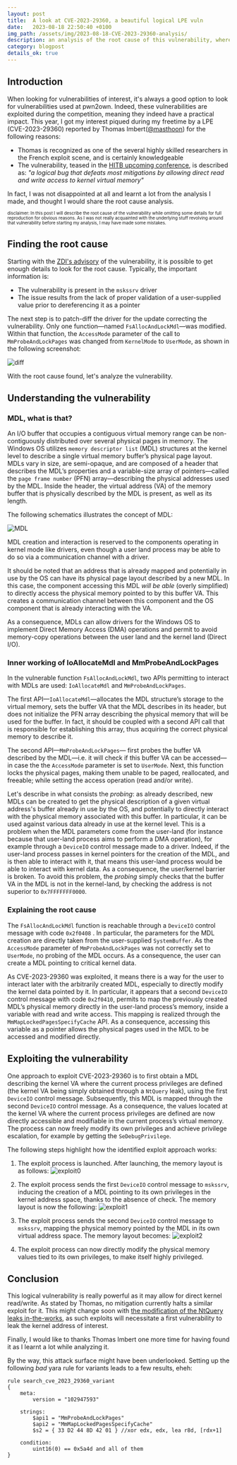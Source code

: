 ```yaml
---
layout: post
title:  A look at CVE-2023-29360, a beautiful logical LPE vuln
date:   2023-08-18 22:50:40 +0100
img_path: /assets/img/2023-08-18-CVE-2023-29360-analysis/
description: an analysis of the root cause of this vulnerability, where MDLs are in play  
category: blogpost
details_ok: true
---
```


## Introduction

When looking for vulnerabilities of interest, it's always a good option to look for vulnerabilities used at pwn2own. Indeed, these vulnerabilities are exploited during the competition, meaning they indeed have a practical impact. This year, I got my interest piqued during my freetime by a LPE (CVE-2023-29360) reported by Thomas Imbert([@masthoon](https://twitter.com/masthoon)) for the following reasons:
  
  - Thomas is recognized as one of the several highly skilled researchers in the French exploit scene, and is certainly knowledgeable
  - The vulnerability, teased in the [HITB upcoming conference](https://conference.hitb.org/hitbsecconf2023hkt/session/windows-kernel-security-a-deep-dive-into-two-exploits-demonstrated-at-pwn2own/), is described as: *"a logical bug that defeats most mitigations by allowing direct read and write access to kernel virtual memory"*

In fact, I was not disappointed at all and learnt a lot from the analysis I made, and thought I would share the root cause analysis.

<sup><sub>disclaimer: In this post I will describe the root cause of the vulnerability while omitting some details for full reproduction for obvious reasons. As I was not really acquainted with the underlying stuff revolving around that vulnerability before starting my analysis, I may have made some mistakes.</sub></sup>

## Finding the root cause

Starting with the [ZDI's advisory](https://www.zerodayinitiative.com/advisories/ZDI-23-885/) of the vulnerability, it is possible to get enough details to look for the root cause. Typically, the important information is:
  
  - The vulnerability is present in the ``mskssrv`` driver
  - The issue results from the lack of proper validation of a user-supplied value prior to dereferencing it as a pointer

The next step is to patch-diff the driver for the update correcting the vulnerability. Only one function—named ``FsAllocAndLockMdl``—was modified. Within that function, the ``AccessMode`` parameter of the call to ``MmProbeAndLockPages`` was changed from ``KernelMode`` to ``UserMode``, as shown in the following screenshot:

![diff](diff.png)

With the root cause found, let's analyze the vulnerability.

## Understanding the vulnerability

### MDL, what is that?

An I/O buffer that occupies a contiguous virtual memory range can be non-contiguously distributed over several physical pages in memory. The Windows OS utilizes ``memory descriptor list`` (MDL) structures at the kernel level to describe a single virtual memory buffer’s physical page layout. MDLs vary in size, are semi-opaque, and are composed of a header that describes the MDL’s properties and a variable-size array of pointers—called the ``page frame number`` (PFN) array—describing the physical addresses used by the MDL. Inside the header, the virtual address (VA) of the memory buffer that is physically described by the MDL is present, as well as its length.

The following schematics illustrates the concept of MDL:

![MDL](mdl.png)

MDL creation and interaction is reserved to the components operating in kernel mode like drivers, even though a user land process may be able to do so via a communication channel with a driver.

It should be noted that an address that is already mapped and potentially in use by the OS can have its physical page layout described by a new MDL. In this case, the component accessing this MDL *will be able* (overly simplified) to directly access the physical memory pointed to by this buffer VA. This creates a communication channel between this component and the OS component that is already interacting with the VA. 

As a consequence, MDLs can allow drivers for the Windows OS to implement Direct Memory Access (DMA) operations and permit to avoid memory-copy operations between the user land and the kernel land (Direct I/O).


### Inner working of IoAllocateMdl and MmProbeAndLockPages

In the vulnerable function ``FsAllocAndLockMdl``, two APIs permitting to interact with MDLs are used: ``IoAllocateMdl`` and ``MmProbeAndLockPages``.

The first API—``IoAllocateMdl``—allocates the MDL structure’s storage to the virtual memory, sets the buffer VA that the MDL describes in its header, but does not initialize the PFN array describing the physical memory that will be used for the buffer. In fact, it should be coupled with a second API call that is responsible for establishing this array, thus acquiring the correct physical memory to describe it.

The second API—``MmProbeAndLockPages``— first probes the buffer VA described by the MDL—i.e. it will check if this buffer VA can be accessed—in case the the ``AccessMode`` parameter is set to ``UserMode``. Next, this function locks the physical pages, making them unable to be paged, reallocated, and freeable; while setting the access operation (read and/or write).

Let's describe in what consists the *probing*: as already described, new MDLs can be created to get the physical description of a given virtual address's buffer already in use by the OS, and potentially to directly interact with the physical memory associated with this buffer. In particular, it can be used against various data already in use at the kernel level. This is a problem when the MDL parameters come from the user-land (for instance because that user-land process aims to perform a DMA operation), for example through a ``DeviceIO`` control message made to a driver. Indeed, if the user-land process passes in kernel pointers for the creation of the MDL, and is then able to interact with it, that means this user-land process would be able to interact with kernel data. As a consequence, the user/kernel barrier is broken. To avoid this problem, the *probing* simply checks that the buffer VA in the MDL is not in the kernel-land, by checking the address is not superior to `0x7FFFFFFF0000`.


### Explaining the root cause

The ``FsAllocAndLockMdl`` function is reachable through a ``DeviceIO`` control message with code ``0x2f0408`` . In particular, the parameters for the MDL creation are directly taken from the user-supplied ``SystemBuffer``. As the ``AccessMode`` parameter of ``MmProbeAndLockPages`` was not correctly set to ``UserMode``, no probing of the MDL occurs. As a consequence, the user can create a MDL pointing to critical kernel data. 

As CVE-2023-29360 was exploited, it means there is a way for the user to interact later with the arbitrarily created MDL, especially to directly modify the kernel data pointed by it. In particular, it appears that a second ``DeviceIO`` control message with code ``0x2f0410``, permits to map the previously created MDL’s physical memory directly in the user-land process’s memory, inside a variable with read and write access. This mapping is realized through the ``MmMapLockedPagesSpecifyCache`` API. As a consequence, accessing this variable as a pointer allows the physical pages used in the MDL to be accessed and modified directly.

## Exploiting the vulnerability

One approach to exploit CVE-2023-29360 is to first obtain a MDL describing the kernel VA where the current process privileges are defined (the kernel VA being simply obtained through a ``NtQuery`` leak), using the first ``DeviceIO`` control message. Subsequently, this MDL is mapped through the second ``DeviceIO`` control message. As a consequence, the values located at the kernel VA where the current process privileges are defined are now directly accessible and modifiable in the current process’s virtual memory. The process can now freely modify its own privileges and achieve privilege escalation, for example by getting the ``SeDebugPrivilege``.

The following steps highlight how the identified exploit approach works:

  1. The exploit process is launched. After launching, the memory layout is as follows:
  ![exploit0](exploit0.png)

  2. The exploit process sends the first ``DeviceIO`` control message to ``mskssrv``, inducing the creation of a MDL pointing to its own privileges in the kernel address space, thanks to the absence of check. The memory layout is now the following:
  ![exploit1](exploit1.png)


  3. The exploit process sends the second ``DeviceIO`` control message to ``mskssrv``, mapping the physical memory pointed by the MDL in its own virtual address space. The memory layout becomes:
  ![exploit2](exploit2.png)


  4. The exploit process can now directly modify the physical memory values tied to its own privileges, to make itself highly privileged.

## Conclusion

This logical vulnerability is really powerful as it may allow for direct kernel read/write. As stated by Thomas, no mitigation currently halts a similar exploit for it. This might change soon with [the modification of the NtQuery leaks in-the-works](https://twitter.com/yarden_shafir/status/1685740223181832193), as such exploits will necessitate a first vulnerability to leak the kernel address of interest.

Finally, I would like to thanks Thomas Imbert one more time for having found it as I learnt a lot while analyzing it. 

By the way, this attack surface might have been underlooked. Setting up the following *bad* yara rule for variants leads to a few results, eheh: 

````
rule search_cve_2023_29360_variant
{
    meta:
        version = "102947593"

    strings:
        $api1 = "MmProbeAndLockPages"
        $api2 = "MmMapLockedPagesSpecifyCache"
        $s2 = { 33 D2 44 8D 42 01 } //xor edx, edx, lea r8d, [rdx+1]

    condition:
        uint16(0) == 0x5a4d and all of them
}
````

